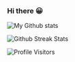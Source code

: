### Hi there :grinning:

![My Github stats](https://github-readme-stats.vercel.app/api?username=AgastyaSinghh&show_icons=true&hide_border=true&count_private=true&theme=tokyonight)

![Github Streak Stats](https://github-readme-streak-stats.herokuapp.com/?user=AgastyaSinghh&theme=tokyonight)

<!-- ![Github Metrics](https://metrics.lecoq.io/AgastyaSinghh) -->

![Profile Visitors](https://visitor-badge.glitch.me/badge?page_id=AgastyaSinghh.AgastyaSinghh)
<!--
[![Top Langs](https://github-readme-stats.vercel.app/api/top-langs/?username=AgastyaSinghh&theme=tokyonight)](https://github.com/AgastyaSinghh/github-readme-stats)

![Github Trophies](https://github-profile-trophy.vercel.app/?username=AgastyaSinghh)




-->

<!--
**a-g-a-s-t-y-a/a-g-a-s-t-y-a** is a ✨ _special_ ✨ repository because its `README.md` (this file) appears on your GitHub profile.

Here are some ideas to get you started:

- 🔭 I’m currently working on ...
- 🌱 I’m currently learning ...
- 👯 I’m looking to collaborate on ...
- 🤔 I’m looking for help with ...
- 
- 💬 Ask me about ...
- 📫 How to reach me: ...
- 😄 Pronouns: ...

- ⚡ Fun fact: ...
-->
